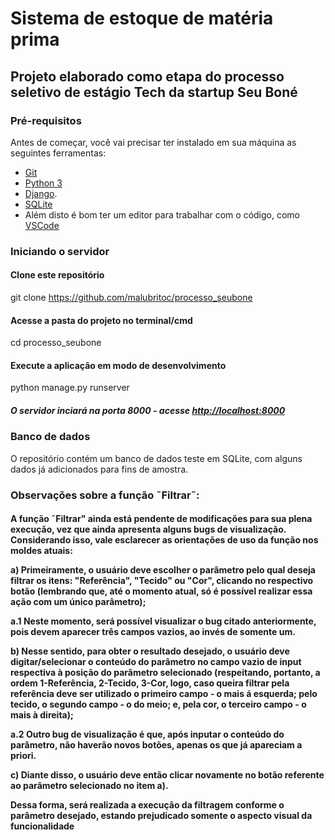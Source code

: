 # Sistema de estoque de matéria prima

## Projeto elaborado como etapa do processo seletivo de estágio Tech da startup Seu Boné

### Pré-requisitos

Antes de começar, você vai precisar ter instalado em sua máquina as seguintes ferramentas:
* [Git](https://git-scm.com)
* [Python 3](https://www.python.org/)
* [Django](https://www.djangoproject.com/). 
* [SQLite](https://www.sqlite.org/index.html)
* Além disto é bom ter um editor para trabalhar com o código, como [VSCode](https://code.visualstudio.com/)


### Iniciando o servidor
#### Clone este repositório

git clone <https://github.com/malubritoc/processo_seubone>


#### Acesse a pasta do projeto no terminal/cmd

cd processo_seubone

#### Execute a aplicação em modo de desenvolvimento

python manage.py runserver

##### O servidor inciará na porta 8000 - acesse <http://localhost:8000>

### Banco de dados

O repositório contém um banco de dados teste em SQLite, com alguns dados já adicionados para fins de amostra.

### Observações sobre a função ˜Filtrar˜: 
<h4>A função ˜Filtrar" ainda está pendente de modificações para sua plena execução, vez que ainda apresenta alguns bugs de visualização. Considerando isso, vale esclarecer as orientações de uso da função nos moldes atuais:


a) Primeiramente, o usuário deve escolher o parâmetro pelo qual deseja filtrar os itens: "Referência", "Tecido" ou "Cor", clicando no respectivo botão (lembrando que, até o momento atual, só é possível realizar essa ação com um único parâmetro);

a.1 Neste momento, será possível visualizar o bug citado anteriormente, pois devem aparecer três campos vazios, ao invés de somente um.

b) Nesse sentido, para obter o resultado desejado, o usuário deve digitar/selecionar o conteúdo do parâmetro no campo vazio de input respectiva à posição do parâmetro selecionado (respeitando, portanto, a ordem 1-Referência, 2-Tecido, 3-Cor, logo, caso queira filtrar pela referência deve ser utilizado o primeiro campo - o mais á esquerda; pelo tecido, o segundo campo - o do meio; e, pela cor, o terceiro campo - o mais à direita);

a.2 Outro bug de visualização é que, após inputar o conteúdo do parâmetro, não haverão novos botões, apenas os que já apareciam a priori.

c) Diante disso, o usuário deve então clicar novamente no botão referente ao parâmetro selecionado no item a).

Dessa forma, será realizada a execução da filtragem conforme o parâmetro desejado, estando prejudicado somente o aspecto visual da funcionalidade

        
